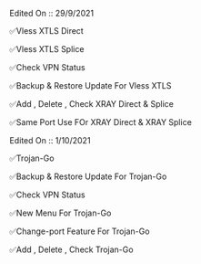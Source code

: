 Edited On :: 29/9/2021

✅Vless XTLS Direct

✅Vless XTLS Splice

✅Check VPN Status

✅Backup & Restore Update For Vless XTLS

✅Add , Delete , Check XRAY Direct & Splice

✅Same Port Use FOr XRAY Direct & XRAY Splice

Edited On :: 1/10/2021

✅Trojan-Go

✅Backup & Restore Update For Trojan-Go

✅Check VPN Status

✅New Menu For Trojan-Go

✅Change-port Feature For Trojan-Go

✅Add , Delete , Check Trojan-Go
